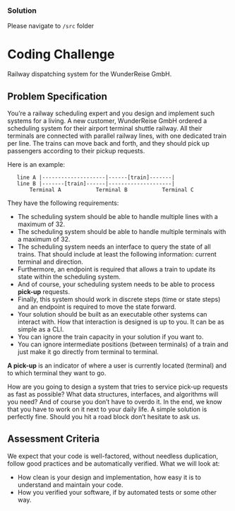 ### Solution

Please navigate to `/src` folder

# Coding Challenge

Railway dispatching system for the WunderReise GmbH.

## Problem Specification

You’re a railway scheduling expert and you design and implement such systems for a living.
A new customer, WunderReise GmbH ordered a scheduling system for their airport terminal shuttle railway.
All their terminals are connected with parallel railway lines, with one dedicated train per line.
The trains can move back and forth, and they should pick up passengers according to their pickup requests.

Here is an example:

```
   line A |--------------------|------[train]-------|
   line B |-------[train]------|--------------------|
       Terminal A           Terminal B           Terminal C
```

They have the following requirements:

- The scheduling system should be able to handle multiple lines with a maximum of 32.
- The scheduling system should be able to handle multiple terminals with a maximum of 32.
- The scheduling system needs an interface to query the state of all trains. That should include at least the following information: current terminal and direction.
- Furthermore, an endpoint is required that allows a train to update its state within the scheduling system.
- And of course, your scheduling system needs to be able to process **pick-up** requests.
- Finally, this system should work in discrete steps (time or state steps) and an endpoint is required to move the state forward.
- Your solution should be built as an executable other systems can interact with. How that interaction is designed is up to you. It can be as simple as a CLI.
- You can ignore the train capacity in your solution if you want to.
- You can ignore intermediate positions (between terminals) of a train and just make it go directly from terminal to terminal.

**A pick-up** is an indicator of where a user is currently located (terminal) and to which terminal they want to go.

How are you going to design a system that tries to service pick-up requests as fast as possible? What data structures, interfaces, and algorithms will you need?
And of course you don’t have to overdo it. In the end, we know that you have to work on it next to your daily life. A simple solution is perfectly fine. Should you hit a road block don’t hesitate to ask us.

## Assessment Criteria

We expect that your code is well-factored, without needless duplication, follow good practices and be automatically verified.
What we will look at:

- How clean is your design and implementation, how easy it is to understand and maintain your code.
- How you verified your software, if by automated tests or some other way.

